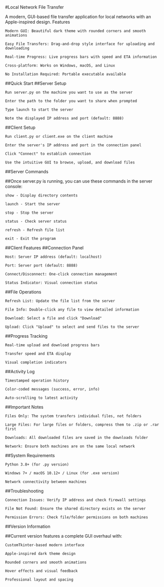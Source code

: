 #Local Network File Transfer

A modern, GUI-based file transfer application for local networks with an Apple-inspired design.
Features

    Modern GUI: Beautiful dark theme with rounded corners and smooth animations

    Easy File Transfers: Drag-and-drop style interface for uploading and downloading

    Real-time Progress: Live progress bars with speed and ETA information

    Cross-platform: Works on Windows, macOS, and Linux

    No Installation Required: Portable executable available

##Quick Start
##Server Setup

    Run server.py on the machine you want to use as the server

    Enter the path to the folder you want to share when prompted

    Type launch to start the server

    Note the displayed IP address and port (default: 8888)

##Client Setup

    Run client.py or client.exe on the client machine

    Enter the server's IP address and port in the connection panel

    Click "Connect" to establish connection

    Use the intuitive GUI to browse, upload, and download files

##Server Commands

##Once server.py is running, you can use these commands in the server console:

    show - Display directory contents

    launch - Start the server

    stop - Stop the server

    status - Check server status

    refresh - Refresh file list

    exit - Exit the program

##Client Features
##Connection Panel

    Host: Server IP address (default: localhost)

    Port: Server port (default: 8888)

    Connect/Disconnect: One-click connection management

    Status Indicator: Visual connection status

##File Operations

    Refresh List: Update the file list from the server

    File Info: Double-click any file to view detailed information

    Download: Select a file and click "Download"

    Upload: Click "Upload" to select and send files to the server

##Progress Tracking

    Real-time upload and download progress bars

    Transfer speed and ETA display

    Visual completion indicators

##Activity Log

    Timestamped operation history

    Color-coded messages (success, error, info)

    Auto-scrolling to latest activity

##Important Notes

    Files Only: The system transfers individual files, not folders

    Large Files: For large files or folders, compress them to .zip or .rar first

    Downloads: All downloaded files are saved in the downloads folder

    Network: Ensure both machines are on the same local network

##System Requirements

    Python 3.8+ (for .py version)

    Windows 7+ / macOS 10.12+ / Linux (for .exe version)

    Network connectivity between machines

##Troubleshooting

    Connection Issues: Verify IP address and check firewall settings

    File Not Found: Ensure the shared directory exists on the server

    Permission Errors: Check file/folder permissions on both machines

##Version Information

##Current version features a complete GUI overhaul with:

    CustomTkinter-based modern interface

    Apple-inspired dark theme design

    Rounded corners and smooth animations

    Hover effects and visual feedback

    Professional layout and spacing
